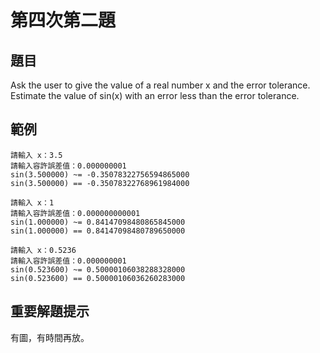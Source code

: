 # 第四次第二題
## 題目
Ask the user to give the value of a real number x and the error tolerance.
Estimate the value of sin(x) with an error less than the error tolerance.
## 範例
```
請輸入 x：3.5
請輸入容許誤差值：0.000000001
sin(3.500000) ~= -0.35078322756594865000
sin(3.500000) == -0.35078322768961984000
```
```
請輸入 x：1
請輸入容許誤差值：0.000000000001
sin(1.000000) ~= 0.84147098480865845000
sin(1.000000) == 0.84147098480789650000
```
```
請輸入 x：0.5236
請輸入容許誤差值：0.000000001
sin(0.523600) ~= 0.50000106038288328000
sin(0.523600) == 0.50000106036260283000
```

## 重要解題提示
有圖，有時間再放。